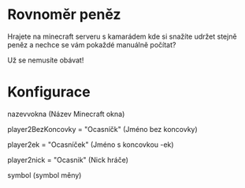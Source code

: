 # Rovnoměr peněz

Hrajete na minecraft serveru s kamarádem kde si snažíte udržet stejně peněz a nechce se vám pokaždé manuálně počítat? 

Už se nemusíte obávat!

# Konfigurace

nazevvokna (Název Minecraft okna)

player2BezKoncovky = "Ocasníčk" (Jméno bez koncovky)

player2ek = "Ocasníček" (Jméno s koncovkou -ek)

player2nick = "Ocasnik" (Nick hráče)

symbol (symbol měny)
